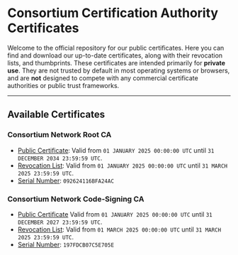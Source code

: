 # Consortium Certification Authority Certificates

Welcome to the official repository for our public certificates. Here you can find and download our up-to-date certificates, along with their revocation lists, and thumbprints. These certificates are intended primarily for **private use**. They are not trusted by default in most operating systems or browsers, and are **not** designed to compete with any commercial certificate authorities or public trust frameworks.

---

## Available Certificates

### Consortium Network Root CA
- [Public Certificate](https://pki.csm.network/root-ca/root-ca.cer): Valid from `01 JANUARY 2025 00:00:00 UTC` until `31 DECEMBER 2034 23:59:59 UTC`.
- [Revocation List](https://pki.csm.network/root-ca/root-crl.pem): Valid from `01 JANUARY 2025 00:00:00 UTC` until `31 MARCH 2025 23:59:59 UTC`.
- [Serial Number](https://pki.csm.network/root-ca/root-ca.sn): `092624116BFA24AC`

### Consortium Network Code-Signing CA
- [Public Certificate](https://pki.csm.network/codesigning-ca/codesigning-ca.cer) Valid from `01 JANUARY 2025 00:00:00 UTC` until `31 DECEMBER 2027 23:59:59 UTC`.
- [Revocation List](https://pki.csm.network/codesigning-ca/codesigning-crl.pem): Valid from `01 MARCH 2025 00:00:00 UTC` until `31 MARCH 2025 23:59:59 UTC`.
- [Serial Number](https://pki.csm.network/codesigning-ca/codesigning-ca.sn): `197FDCB07C5E705E`